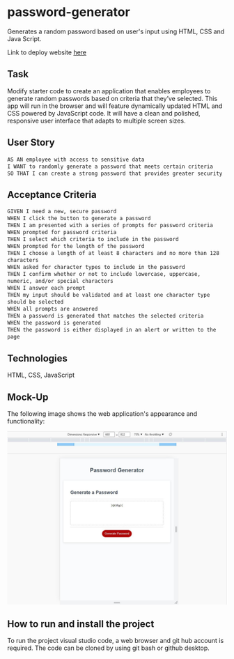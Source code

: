 # password-generator

Generates a random password based on user's input using HTML, CSS and Java Script.

Link to deploy website [here]()

## Task

Modify starter code to create an application that enables employees to generate random passwords based on criteria that they’ve selected. This app will run in the browser and will feature dynamically updated HTML and CSS powered by JavaScript code. It will have a clean and polished, responsive user interface that adapts to multiple screen sizes.

## User Story

```
AS AN employee with access to sensitive data
I WANT to randomly generate a password that meets certain criteria
SO THAT I can create a strong password that provides greater security
```

## Acceptance Criteria

```
GIVEN I need a new, secure password
WHEN I click the button to generate a password
THEN I am presented with a series of prompts for password criteria
WHEN prompted for password criteria
THEN I select which criteria to include in the password
WHEN prompted for the length of the password
THEN I choose a length of at least 8 characters and no more than 128 characters
WHEN asked for character types to include in the password
THEN I confirm whether or not to include lowercase, uppercase, numeric, and/or special characters
WHEN I answer each prompt
THEN my input should be validated and at least one character type should be selected
WHEN all prompts are answered
THEN a password is generated that matches the selected criteria
WHEN the password is generated
THEN the password is either displayed in an alert or written to the page
```

## Technologies

HTML, CSS, JavaScript

## Mock-Up

The following image shows the web application's appearance and functionality:

![The responsive Password Generator application displays a red button to "Generate Password".](./assets/images/passwordgenerators.JPG)

## How to run and install the project

To run the project visual studio code, a web browser and git hub account is required. The code can be cloned by using git bash or github desktop.
